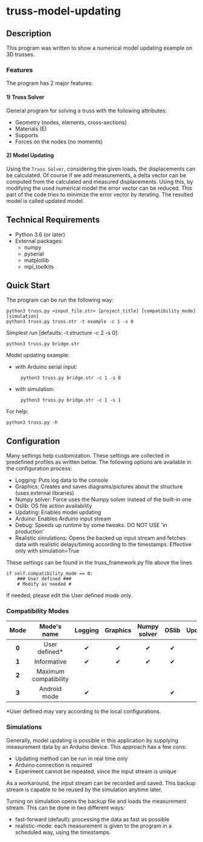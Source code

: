 # truss-model-updating

## Description

This program was written to show a numerical model updating example on 3D trusses. 

### Features

The program has 2 major features:

#### 1) Truss Solver

General program for solving a truss with the following attributes:

* Geometry (nodes, elements, cross-sections)
* Materials (E)
* Supports
* Forces on the nodes (no moments)

#### 2) Model Updating

Using the `Truss Solver`, considering the given loads, the displacements can be calculated. Of course
if we add measurements, a delta vector can be computed from the calculated and measured displacements.
Using this, by modifying the used numerical model the error vector can be reduced. This part of the code
tries to minimize the error vector by iterating. The resulted model is called updated model.  

## Technical Requirements

* Python 3.6 (or later)
* External packages:
    * numpy
    * pyserial
    * matplotlib
    * mpl_toolkits

## Quick Start

The program can be run the following way:

    python3 truss.py <input_file.str> [project_title] [compatibility_mode] [simulation]
    python3 truss.py truss.str -t example -c 1 -s 0  

Simplest run [defaults: -t structure -c 2 -s 0]:

    python3 truss.py bridge.str
    
Model updating example:

* with Arduino serial input:

        python3 truss.py bridge.str -c 1 -s 0

* with simulation:

        python3 truss.py bridge.str -c 1 -s 1
        
For help:

    python3 truss.py -h

## Configuration

Many settings help customization. These settings are collected in predefined profiles as written below.
The following options are available in the configuration process:

* Logging: Puts log data to the console
* Graphics: Creates and saves diagrams/pictures about the structure (uses external libraries)
* Numpy solver: Force uses the Numpy solver instead of the built-in one
* Oslib: OS file action availability
* Updating: Enables model updating
* Arduino: Enables Arduino input stream
* Debug: Speeds up runtime by some tweaks. DO NOT USE 'in production'
* Realistic simulations: Opens the backed up input stream and fetches data with realistic delays/timing according to the timestamps. Effective only with simulation=True

These settings can be found in the truss_framework.py file above the lines 

    if self.compatibility_mode == 0:
        ### User defined ###
        # Modify as needed #

If needed, please edit the User defined mode only.

### Compatibility Modes

Mode | Mode's name | Logging | Graphics | Numpy solver | OSlib | Updating | Arduino | Debug | Realistic simulation
:-------: | :---------: | :-----: | :------: | :------: |:------:| :------: | :------: | :------: | :------:
**0** | User defined* | ✔ | ✔ | ✔ | ✔ |   |   | ✔ |   
**1** | Informative | ✔ | ✔ | ✔ | ✔ | ✔ | ✔ |   | ✔ 
**2** | Maximum compatibility |  |  |  |  |  |  |  | ✔
**3** | Android mode | ✔ |  |  | ✔ |  |  |  | ✔  

*User defined may vary according to the local configurations.

### Simulations

Generally, model updating is possible in this application by supplying measurement data by an Arduino device.
This approach has a few cons:

* Updating method can be run in real time only
* Arduino connection is required
* Experiment cannot be repeated, since the input stream is unique

As a workaround, the input stream can be recorded and saved. This backup stream is capable to be
reused by the simulation anytime later.

Turning on simulation opens the backup file and loads the measurement stream. This can be done in two different ways:
* fast-forward (default): processing the data as fast as possible
* realistic-mode: each measurement is given to the program in a scheduled way, using the timestamps. 
 